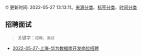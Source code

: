 :alarm_clock: 更新时间: 2022-05-27 13:13:11。[来源分类](../README.md)、[标签分类](../TAGS.md)、[时间分类](../TIMELINE.md)

## 招聘面试


> 关键字：`招聘`、`面试`



- [2022-05-27-上海-华为数据库开发岗位招聘](https://www.v2ex.com/t/855710) 